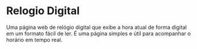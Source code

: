# Relogio Digital
Uma página web de relógio digital que exibe a hora atual de forma digital em um formato fácil de ler. É uma página simples e útil para acompanhar o horário em tempo real.
